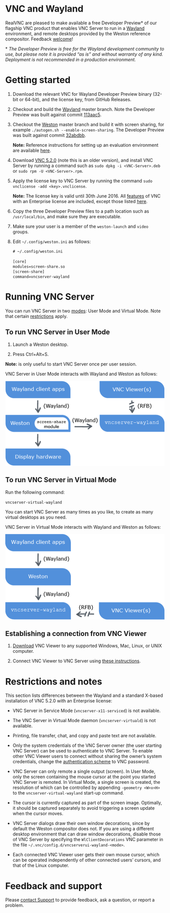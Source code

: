VNC and Wayland
===============

RealVNC are pleased to make available a free Developer Preview* of our flagship VNC product that enables VNC Server to run in a [Wayland](https://wayland.freedesktop.org/) environment, and remote desktops provided by the Weston reference compositor. Feedback [welcome](#feedback)!

\* *The Developer Preview is free for the Wayland development community to use, but please note it is provided “as is” and without warranty of any kind. Deployment is not recommended in a production environment.*

Getting started
===============

1. Download the relevant VNC for Wayland Developer Preview binary (32-bit or 64-bit), and the license key, from GitHub Releases. 

2. Checkout and build the [Wayland](https://cgit.freedesktop.org/wayland/wayland/) master branch. Note the Developer Preview was built against commit [113aac5](https://cgit.freedesktop.org/wayland/wayland/commit/?id=113aac5afbcce446e65d3d309a0e200b39c9e7ff).

3. Checkout the [Weston](https://cgit.freedesktop.org/wayland/weston/) master branch and build it with screen sharing, for example ``./autogen.sh --enable-screen-sharing``. The Developer Preview was built against commit [32abdbb](https://cgit.freedesktop.org/wayland/weston/commit/?h=1.7&id=32abdbbad97e99cc76409ecfa4b446db63907cc3). 

    **Note:** Reference instructions for setting up an evaluation environment are available [here](evaluation-environment-setup.md).

4. Download [VNC 5.2.0](https://www.realvnc.com/download/vnc/linux/5.2.0/) (note this is an older version), and install VNC Server by running a command such as ``sudo dpkg -i <VNC-Server>.deb`` or ``sudo rpm -U <VNC-Server>.rpm``.

5. Apply the license key to VNC Server by running the command ``sudo vnclicense -add <key>.vnclicense``.

   **Note:** The license key is valid until 30th June 2016. All [features](https://www.realvnc.com/products/vnc/#features) of VNC with an Enterprise license are included, except those listed [here](#restrictions).

6. Copy the three Developer Preview files to a path location such as ``/usr/local/bin``, and make sure they are executable.

7. Make sure your user is a member of the ``weston-launch`` and ``video`` groups.

8. Edit ``~/.config/weston.ini`` as follows:

   ```
   # ~/.config/weston.ini
   
   [core]
   modules=screen-share.so
   [screen-share]
   command=vncserver-wayland
   ```
   
Running VNC Server
==================

You can run VNC Server in two [modes](https://www.realvnc.com/products/vnc/documentation/5.3/modes/): User Mode and Virtual Mode. Note that certain [restrictions](#restrictions) apply.

To run VNC Server in User Mode
------------------------------

1. Launch a Weston desktop. 
 
2. Press Ctrl+Alt+S.

**Note:** is only useful to start VNC Server once per user session. 

VNC Server in User Mode interacts with Wayland and Weston as follows:

![User Mode](wayland-usermode-implementation.png)

To run VNC Server in Virtual Mode
---------------------------------

Run the following command: 

``vncserver-virtual-wayland``

You can start VNC Server as many times as you like, to create as many virtual desktops as you need. 

VNC Server in Virtual Mode interacts with Wayland and Weston as follows:

![User Mode](wayland-virtualmode-implementation.png)

Establishing a connection from VNC Viewer
-----------------------------------------

1. [Download](https://www.realvnc.com/download/viewer/latest/) VNC Viewer to any supported Windows, Mac, Linux, or UNIX computer.

2. Connect VNC Viewer to VNC Server using [these instructions](https://www.realvnc.com/products/vnc/documentation/5.3/getting-connected/). 

<a name="restrictions"></a>

Restrictions and notes
======================

This section lists differences between the Wayland and a standard X-based installation of VNC 5.2.0 with an Enterprise license:

* VNC Server in Service Mode (``vncserver-x11-serviced``) is not available.

* The VNC Server in Virtual Mode daemon (``vncserver-virtuald``) is not available.

* Printing, file transfer, chat, and copy and paste text are not available.

* Only the system credentials of the VNC Server owner (the user starting VNC Server) can be used to authenticate to VNC Server. To enable other VNC Viewer users to connect without sharing the owner’s system credentials, change the [authentication scheme](https://www.realvnc.com/products/vnc/documentation/5.2/guides/user/aj1103116.html) to VNC password.

* VNC Server can only remote a single output (screen). In User Mode, only the screen containing the mouse cursor at the point you started VNC Server is remoted. In Virtual Mode, a single screen is created, the resolution of which can be controlled by appending ``-geometry <W>x<H>`` to the ``vncserver-virtual-wayland`` start-up command.

* The cursor is currently captured as part of the screen image. Optimally, it should be captured separately to avoid triggering a screen update when the cursor moves.

* VNC Server dialogs draw their own window decorations, since by default the Weston compositor does not. If you are using a different desktop environment that can draw window decorations, disable those of VNC Server by specifying the ``WlClientDecorations`` VNC parameter in the file ``~/.vnc/config.d/vncserverui-wayland-<mode>``.

* Each connected VNC Viewer user gets their own mouse cursor, which can be operated independently of other connected users’ cursors, and that of the Linux computer.

<a name="feedback"></a>

Feedback and support
====================

Please [contact Support](mailto:waylandsupport@realvnc.com) to provide feedback, ask a question, or report a problem.




